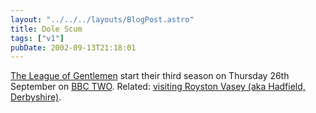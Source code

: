 ```yaml
---
layout: "../../../layouts/BlogPost.astro"
title: Dole Scum
tags: ["v1"]
pubDate: 2002-09-13T21:18:01
---
```


[The League of Gentlemen][1] start their third season on Thursday 26th September on [BBC TWO][2]. Related: [visiting Royston Vasey (aka Hadfield, Derbyshire)][3].

[1]: http://www.leagueofgentlemen.co.uk/ "Unofficial League of Gentlemen Web Site"
[2]: http://www.bbc.co.uk/bbctwo/ "BBC TWO home"
[3]: http://www.leagueofgentlemen.co.uk/newroystonvasey.html "The League of Gentlemen Web Site: So you want to Visit Royston Vasey?"
